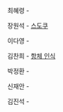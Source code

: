 최혜령 - 

장원석 - [스도쿠](https://www.acmicpc.net/problem/2580)

이다영 - 

김찬희 - [항체 인식](https://www.acmicpc.net/problem/22352)

박정환 - 

신재안 - 

김진석 - 
